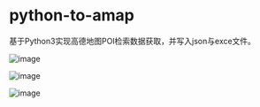 # python-to-amap
基于Python3实现高德地图POI检索数据获取，并写入json与exce文件。


![image](https://github.com/tianyu8969/python-to-amap/blob/master/1.jpg)

![image](https://github.com/tianyu8969/python-to-amap/blob/master/2.jpg)

![image](https://github.com/tianyu8969/python-to-amap/blob/master/3.jpg)
